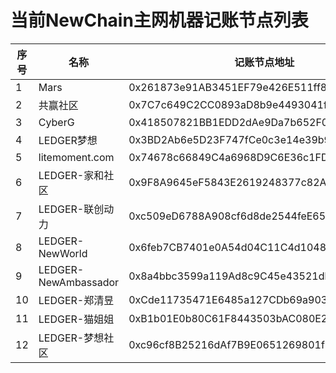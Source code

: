 # 当前NewChain主网机器记账节点列表

序号 |名称 | 记账节点地址 | RPC Url
--|--|--|--
1| Mars | 0x261873e91AB3451EF79e426E511ff8F38A171AE7 | http://139.196.183.74:8801
2| 共赢社区 | 0x7C7c649C2CC0893aD8b9e4493041f9Bd47aE241C | http://39.98.179.81:8801
3| CyberG |  0x418507821BB1EDD2dAe9Da7b652F0CDb126547BE | http://39.98.209.170:8801
4| LEDGER梦想 |  0x3BD2Ab6e5D23F747fCe0c3e14e39b90dc0E2A4fa | http://47.105.218.77:8801
5| litemoment.com |  0x74678c66849C4a6968D9C6E36c1FDe1f142Fd00F | http://miner.litemoment.com:8801
6| LEDGER-家和社区 |  0x9F8A9645eF5843E2619248377c82A6Fee6d9168e | http://8.135.16.139:8801
7| LEDGER-联创动力 |  0xc509eD6788A908cf6d8de2544feE65485cb01aaa | http://106.55.254.136:8801
8| LEDGER-NewWorld |  0x6feb7CB7401e0A54d04C11C4d10480DF74750818 | http://139.99.89.4:8801
9| LEDGER-NewAmbassador |  0x8a4bbc3599a119Ad8c9C45e43521dbF1e803dC85 | http://51.79.167.42:8801
10| LEDGER-郑清昱 |  0xCde11735471E6485a127CDb69a903C451d572B10 | http://8.129.42.220:8801
11| LEDGER-猫姐姐 |  0xB1b01E0b80C61F8443503bAC080E20c4115140FC | http://47.108.89.14:8801
12| LEDGER-梦想社区 |  0xc96cf8B25216dAf7B9E0651269801fF40D57Aad1 | http://47.101.57.33:8801


